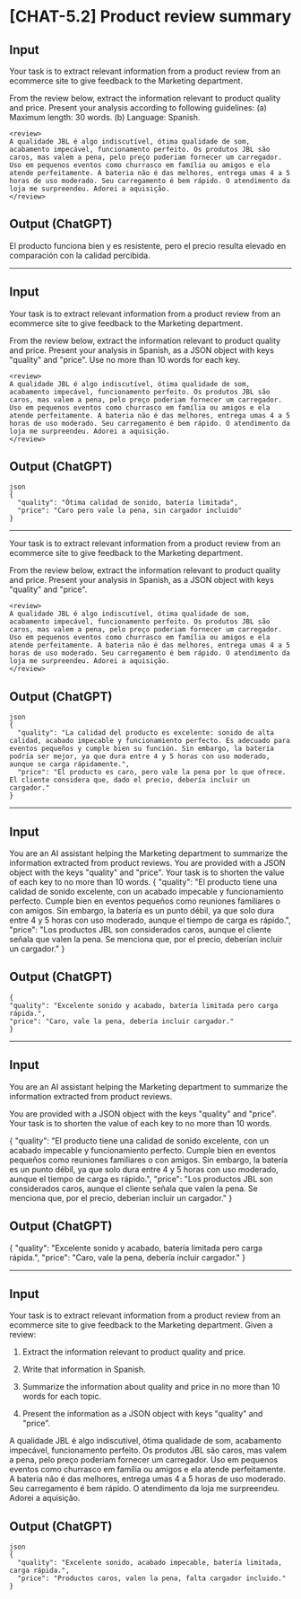 # [CHAT-5.2] Product review summary

## Input

Your task is to extract relevant information from a product review from an ecommerce site to give feedback to the Marketing department.

From the review below, extract the information relevant to product quality and price. Present your analysis according to following guidelines:
(a) Maximum length: 30 words.
(b) Language: Spanish.

```
<review>
A qualidade JBL é algo indiscutível, ótima qualidade de som, acabamento impecável, funcionamento perfeito. Os produtos JBL são caros, mas valem a pena, pelo preço poderiam fornecer um carregador. Uso em pequenos eventos como churrasco em família ou amigos e ela atende perfeitamente. A bateria não é das melhores, entrega umas 4 a 5 horas de uso moderado. Seu carregamento é bem rápido. O atendimento da loja me surpreendeu. Adorei a aquisição.
</review>
```

## Output (ChatGPT)

El producto funciona bien y es resistente, pero el precio resulta elevado en comparación con la calidad percibida.

---

## Input

Your task is to extract relevant information from a product review from an ecommerce site to give feedback to the Marketing department.

From the review below, extract the information relevant to product quality and price. Present your analysis in Spanish, as a JSON object with keys "quality" and "price". Use no more than 10 words for each key.

```
<review>
A qualidade JBL é algo indiscutível, ótima qualidade de som, acabamento impecável, funcionamento perfeito. Os produtos JBL são caros, mas valem a pena, pelo preço poderiam fornecer um carregador. Uso em pequenos eventos como churrasco em família ou amigos e ela atende perfeitamente. A bateria não é das melhores, entrega umas 4 a 5 horas de uso moderado. Seu carregamento é bem rápido. O atendimento da loja me surpreendeu. Adorei a aquisição.
</review>
```

## Output (ChatGPT)

```
json
{
  "quality": "Ótima calidad de sonido, batería limitada",
  "price": "Caro pero vale la pena, sin cargador incluido"
}
```
---

Your task is to extract relevant information from a product review from an ecommerce site to give feedback to the Marketing department.

From the review below, extract the information relevant to product quality and price. Present your analysis in Spanish, as a JSON object with keys "quality" and "price". 

```
<review>
A qualidade JBL é algo indiscutível, ótima qualidade de som, acabamento impecável, funcionamento perfeito. Os produtos JBL são caros, mas valem a pena, pelo preço poderiam fornecer um carregador. Uso em pequenos eventos como churrasco em família ou amigos e ela atende perfeitamente. A bateria não é das melhores, entrega umas 4 a 5 horas de uso moderado. Seu carregamento é bem rápido. O atendimento da loja me surpreendeu. Adorei a aquisição.
</review>
```

## Output (ChatGPT)

```
json
{
  "quality": "La calidad del producto es excelente: sonido de alta calidad, acabado impecable y funcionamiento perfecto. Es adecuado para eventos pequeños y cumple bien su función. Sin embargo, la batería podría ser mejor, ya que dura entre 4 y 5 horas con uso moderado, aunque se carga rápidamente.",
  "price": "El producto es caro, pero vale la pena por lo que ofrece. El cliente considera que, dado el precio, debería incluir un cargador."
}
```
---

## Input

You are an AI assistant helping the Marketing department to summarize the information extracted from product reviews.
You are provided with a JSON object with the keys "quality" and "price". Your task is to shorten the value of each key to no more than 10 words.
{
  "quality": "El producto tiene una calidad de sonido excelente, con un acabado impecable y funcionamiento perfecto. Cumple bien en eventos pequeños como reuniones familiares o con amigos. Sin embargo, la batería es un punto débil, ya que solo dura entre 4 y 5 horas con uso moderado, aunque el tiempo de carga es rápido.",
  "price": "Los productos JBL son considerados caros, aunque el cliente señala que valen la pena. Se menciona que, por el precio, deberían incluir un cargador."
}

## Output (ChatGPT)

```
{
"quality": "Excelente sonido y acabado, batería limitada pero carga rápida.",
"price": "Caro, vale la pena, debería incluir cargador."
}
```
---

## Input

You are an AI assistant helping the Marketing department to summarize the information extracted from product reviews.

You are provided with a JSON object with the keys "quality" and "price". Your task is to shorten the value of each key to no more than 10 words.

{
  "quality": "El producto tiene una calidad de sonido excelente, con un acabado impecable y funcionamiento perfecto. Cumple bien en eventos pequeños como reuniones familiares o con amigos. Sin embargo, la batería es un punto débil, ya que solo dura entre 4 y 5 horas con uso moderado, aunque el tiempo de carga es rápido.",
  "price": "Los productos JBL son considerados caros, aunque el cliente señala que valen la pena. Se menciona que, por el precio, deberían incluir un cargador."
}

## Output (ChatGPT)

{
"quality": "Excelente sonido y acabado, batería limitada pero carga rápida.",
"price": "Caro, vale la pena, debería incluir cargador."
}

---

## Input

Your task is to extract relevant information from a product review from an ecommerce site to give feedback to the Marketing department.
Given a review:

1. Extract the information relevant to product quality and price. 

2. Write that information in Spanish.

3. Summarize the information about quality and price in no more than 10 words for each topic.

4. Present the information as a JSON object with keys "quality" and "price". 

<review>
A qualidade JBL é algo indiscutível, ótima qualidade de som, acabamento impecável, funcionamento perfeito. Os produtos JBL são caros, mas valem a pena, pelo preço poderiam fornecer um carregador. Uso em pequenos eventos como churrasco em família ou amigos e ela atende perfeitamente. A bateria não é das melhores, entrega umas 4 a 5 horas de uso moderado. Seu carregamento é bem rápido. O atendimento da loja me surpreendeu. Adorei a aquisição.
</review>

## Output (ChatGPT)

```
json
{
  "quality": "Excelente sonido, acabado impecable, batería limitada, carga rápida.",
  "price": "Productos caros, valen la pena, falta cargador incluido."
}
```
